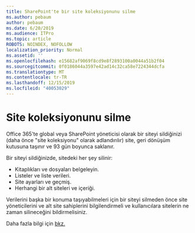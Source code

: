 ```yaml
---
title: SharePoint'te bir site koleksiyonunu silme
ms.author: pebaum
author: pebaum
ms.date: 6/20/2019
ms.audience: ITPro
ms.topic: article
ROBOTS: NOINDEX, NOFOLLOW
localization_priority: Normal
ms.assetid: ''
ms.openlocfilehash: e15682af9069f8cd9e8f2893100a0044a51b2f04
ms.sourcegitcommit: 0f0186044a3597e42ad14c32ca58e7224344dcfa
ms.translationtype: MT
ms.contentlocale: tr-TR
ms.lasthandoff: 12/15/2019
ms.locfileid: "40053029"
---
```

# <a name="delete-a-site-collection"></a>Site koleksiyonunu silme

Office 365'te global veya SharePoint yöneticisi olarak bir siteyi sildiğinizi (daha önce "site koleksiyonu" olarak adlandırılır) site, geri dönüşüm kutusuna taşınır ve 93 gün boyunca saklanır. 

Bir siteyi sildiğinizde, sitedeki her şey silinir:

- Kitaplıkları ve dosyaları belgeleyin.
- Listeler ve liste verileri.
- Site ayarları ve geçmiş.
- Herhangi bir alt siteleri ve içeriği.

Verilerini başka bir konuma taşıyabilmeleri için bir siteyi silmeden önce site yöneticilerini ve alt site sahiplerini bilgilendirmeli ve kullanıcılara sitelerin ne zaman silineceğini bildirmelisiniz. 

Daha fazla bilgi için [bkz.](https://docs.microsoft.com/sharepoint/delete-site-collection) 